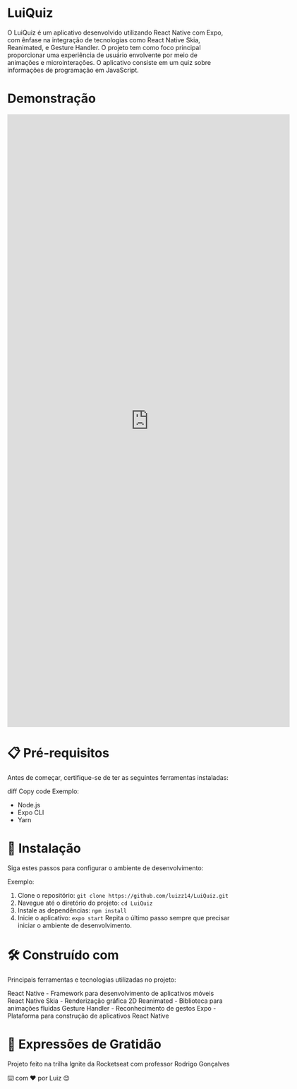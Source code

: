 <h1>LuiQuiz</h1>
O LuiQuiz é um aplicativo desenvolvido utilizando React Native com Expo, com ênfase na integração de tecnologias como React Native Skia, Reanimated, e Gesture Handler. O projeto tem como foco principal proporcionar uma experiência de usuário envolvente por meio de animações e microinterações. O aplicativo consiste em um quiz sobre informações de programação em JavaScript.

<h1>Demonstração</h1>
<iframe src="https://player.vimeo.com/video/895276827?h=95c95daa61" width="640" height="1389" frameborder="0" allow="autoplay; fullscreen; picture-in-picture" allowfullscreen></iframe>

<h1>📋 Pré-requisitos</h1>
Antes de começar, certifique-se de ter as seguintes ferramentas instaladas:

diff
Copy code
Exemplo:
- Node.js
- Expo CLI
- Yarn

<h1>🔧 Instalação</h1>
Siga estes passos para configurar o ambiente de desenvolvimento:

Exemplo:
1. Clone o repositório: `git clone https://github.com/luizz14/LuiQuiz.git`
2. Navegue até o diretório do projeto: `cd LuiQuiz`
3. Instale as dependências: `npm install`
4. Inicie o aplicativo: `expo start`
Repita o último passo sempre que precisar iniciar o ambiente de desenvolvimento.

<h1>🛠️ Construído com</h1>
Principais ferramentas e tecnologias utilizadas no projeto:

React Native - Framework para desenvolvimento de aplicativos móveis
React Native Skia - Renderização gráfica 2D
Reanimated - Biblioteca para animações fluidas
Gesture Handler - Reconhecimento de gestos
Expo - Plataforma para construção de aplicativos React Native

<h1>🎁 Expressões de Gratidão</h1>

Projeto feito na trilha Ignite da Rocketseat com professor Rodrigo Gonçalves

⌨️ com ❤️ por Luiz 😊
